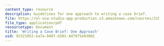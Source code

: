 ```yaml
---
content_type: resource
description: Guidelines for one approach to writing a case brief.
file: https://ol-ocw-studio-app-production.s3.amazonaws.com/courses/21h-224-law-and-society-in-us-history-spring-2003/92321952ea7a0497d3014d7975e83002_lawandsocbriamplate203.pdf
file_type: application/pdf
resourcetype: Document
title: 'Writing a Case Brief: One Approach'
uid: 92321952-ea7a-0497-d301-4d7975e83002
---
```

